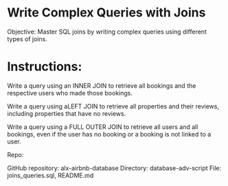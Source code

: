 Write Complex Queries with Joins
=======================================

Objective: Master SQL joins by writing complex queries using different types of joins.

Instructions:
=======================

Write a query using an INNER JOIN to retrieve all bookings and the respective users who made those bookings.

Write a query using aLEFT JOIN to retrieve all properties and their reviews, including properties that have no reviews.

Write a query using a FULL OUTER JOIN to retrieve all users and all bookings, even if the user has no booking or a booking is not linked to a user.

Repo:

GitHub repository: alx-airbnb-database
Directory: database-adv-script
File: joins_queries.sql, README.md
